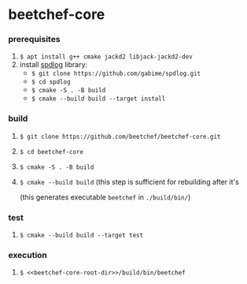 # beetchef-core

### prerequisites

1. `$ apt install g++ cmake jackd2 libjack-jackd2-dev`
2. install [spdlog](https://github.com/gabime/spdlog) library: 
    - `$ git clone https://github.com/gabime/spdlog.git`
    - `$ cd spdlog`
    - `$ cmake -S . -B build`
    - `$ cmake --build build --target install`

### build

1. `$ git clone https://github.com/beetchef/beetchef-core.git`
2. `$ cd beetchef-core`
3. `$ cmake -S . -B build`
4. `$ cmake --build build` (this step is sufficient for rebuilding after it's

    (this generates executable `beetchef` in `./build/bin/`)

### test

1. `$ cmake --build build --target test`

### execution

1. `$ <<beetchef-core-root-dir>>/build/bin/beetchef`
